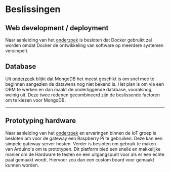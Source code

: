 # Beslissingen

## Web development / deployment
Naar aanleiding van het [onderzoek](https://github.com/HANICA-MinorMulti/nj2017-iot-dwa-BurgersZoo1/blob/docs/documentatie/onderzoeken/docker/docker.md) is besloten dat Docker gebruikt zal worden omdat Docker de ontwikkeling van software op meerdere systemen versimpelt.

## Database
Uit [onderzoek](https://github.com/HANICA-MinorMulti/nj2017-iot-dwa-BurgersZoo1/blob/master/documentatie/onderzoeken/App%20Datastore/app%20datastore.md) blijkt dat MongoDB het meest geschikt is om snel mee te beginnen aangezien de datawens nog niet bekend is.
Het plan is om via een ORM te werken en dan maakt de onderliggende database, vooralsnog, weinig uit. Deze twee redenen gecombineerd zijn de beslissende factoren om te kiezen voor MongoDB.


<hr />

## Prototyping hardware
Naar aanleiding van het [onderzoek](https://github.com/HANICA-MinorMulti/nj2017-iot-dwa-BurgersZoo1/blob/d428c28fc5d1d788cef2fb5aabc92ab251557899/documentatie/onderzoeken/ArduinoVsRaspberry/ArduinoVsRaspberryOnderzoek.md) en ervaringen binnen de IoT groep is besloten om voor de gateway een Raspberry Pi te gebruiken. Deze kan een simpele gateway server hosten. Verder is besloten om gebruik te maken van Arduino's om te prototypen. Dit platform bied een snelle en makkelijke manier om de Hardware te testen en een uitgangspunt voor als er een echte paal gemaakt wordt. Hiervoor zou dan een custom board voor gemaakt kunnen worden.
